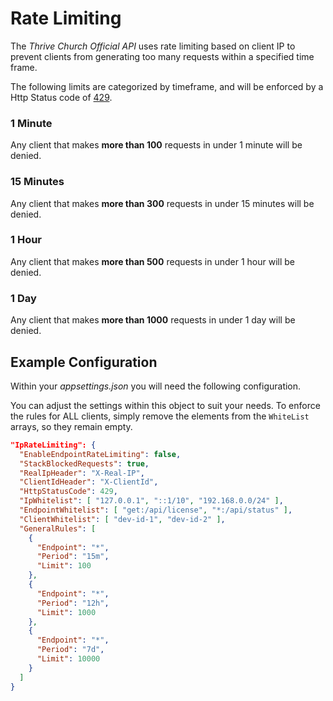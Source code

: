 # Rate Limiting
The _Thrive Church Official API_ uses rate limiting based on client IP to prevent clients from generating too many requests within a specified time frame.

The following limits are categorized by timeframe, and will be enforced by a Http Status code of [429](https://developer.mozilla.org/en-US/docs/Web/HTTP/Status/429).

### 1 Minute
Any client that makes **more than 100** requests in under 1 minute will be denied.

### 15 Minutes
Any client that makes **more than 300** requests in under 15 minutes will be denied.

### 1 Hour
Any client that makes **more than 500** requests in under 1 hour will be denied.

### 1 Day
Any client that makes **more than 1000** requests in under 1 day will be denied.

## Example Configuration
Within your _appsettings.json_ you will need the following configuration.

You can adjust the settings within this object to suit your needs. To enforce the rules for ALL clients, simply remove the elements from the `WhiteList` arrays, so they remain empty. 
```json
"IpRateLimiting": {
  "EnableEndpointRateLimiting": false,
  "StackBlockedRequests": true,
  "RealIpHeader": "X-Real-IP",
  "ClientIdHeader": "X-ClientId",
  "HttpStatusCode": 429,
  "IpWhitelist": [ "127.0.0.1", "::1/10", "192.168.0.0/24" ],
  "EndpointWhitelist": [ "get:/api/license", "*:/api/status" ],
  "ClientWhitelist": [ "dev-id-1", "dev-id-2" ],
  "GeneralRules": [
    {
      "Endpoint": "*",
      "Period": "15m",
      "Limit": 100
    },
    {
      "Endpoint": "*",
      "Period": "12h",
      "Limit": 1000
    },
    {
      "Endpoint": "*",
      "Period": "7d",
      "Limit": 10000
    }
  ]
}
```
